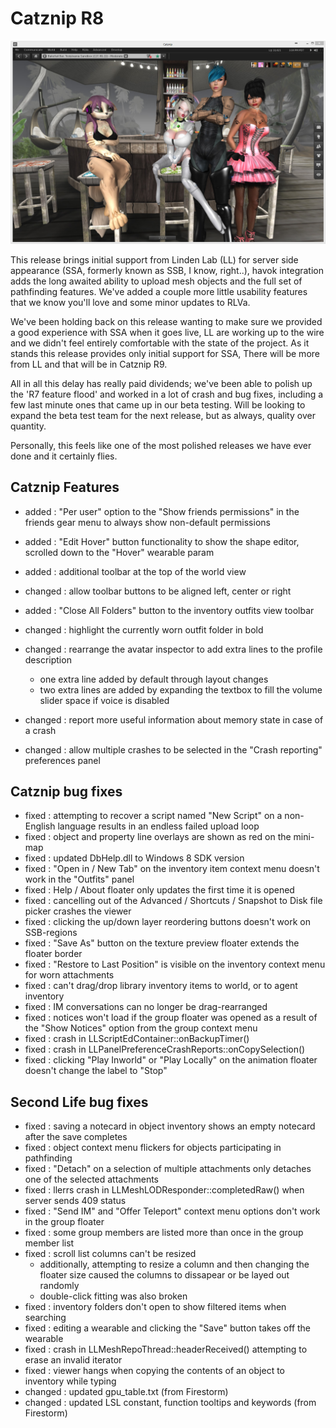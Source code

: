 # Catznip R8

![Catznip_R8](./r08/Catznip_R8.jpg)

This release brings initial support from Linden Lab (LL) for server side appearance (SSA, formerly known as SSB, I know, right..), havok integration adds the long awaited ability to upload mesh objects and the full set of pathfinding features. We've added a couple more little usability features that we know you'll love and some minor updates to RLVa.

We've been holding back on this release wanting to make sure we provided a good experience with SSA when it goes live, LL are working up to the wire and we didn't feel entirely comfortable with the state of the project. As it stands this release provides only initial support for SSA, There will be more from LL and that will be in Catznip R9.

All in all this delay has really paid dividends; we've been able to polish up the 'R7 feature flood' and worked in a lot of crash and bug fixes, including a few last minute ones that came up in our beta testing. Will be looking to expand the beta test team for the next release, but as always, quality over quantity.

Personally, this feels like one of the most polished releases we have ever done and it certainly flies.

## Catznip Features

* added : "Per user" option to the "Show friends permissions" in the friends gear menu to always show non-default permissions
* added : "Edit Hover" button functionality to show the shape editor, scrolled down to the "Hover" wearable param
* added : additional toolbar at the top of the world view
* changed : allow toolbar buttons to be aligned left, center or right

* added : "Close All Folders" button to the inventory outfits view toolbar
* changed : highlight the currently worn outfit folder in bold
* changed : rearrange the avatar inspector to add extra lines to the profile description
  * one extra line added by default through layout changes
  * two extra lines are added by expanding the textbox to fill the volume slider space if voice is disabled
* changed : report more useful information about memory state in case of a crash
* changed : allow multiple crashes to be selected in the "Crash reporting" preferences panel

## Catznip bug fixes

* fixed : attempting to recover a script named "New Script" on a non-English language results in an endless failed upload loop
* fixed : object and property line overlays are shown as red on the mini-map
* fixed : updated DbHelp.dll to Windows 8 SDK version
* fixed : "Open in / New Tab" on the inventory item context menu doesn't work in the "Outfits" panel
* fixed : Help / About floater only updates the first time it is opened
* fixed : cancelling out of the Advanced / Shortcuts / Snapshot to Disk file picker crashes the viewer
* fixed : clicking the up/down layer reordering buttons doesn't work on SSB-regions
* fixed : "Save As" button on the texture preview floater extends the floater border
* fixed : "Restore to Last Position" is visible on the inventory context menu for worn attachments
* fixed : can't drag/drop library inventory items to world, or to agent inventory
* fixed : IM conversations can no longer be drag-rearranged
* fixed : notices won't load if the group floater was opened as a result of the "Show Notices" option from the group context menu
* fixed : crash in LLScriptEdContainer::onBackupTimer()
* fixed : crash in LLPanelPreferenceCrashReports::onCopySelection()
* fixed : clicking  "Play Inworld" or "Play Locally" on the animation floater doesn't change the label to "Stop"

## Second Life bug fixes

* fixed : saving a notecard in object inventory shows an empty notecard after the save completes
* fixed : object context menu flickers for objects participating in pathfinding
* fixed : "Detach" on a selection of multiple attachments only detaches one of the selected attachments
* fixed : llerrs crash in LLMeshLODResponder::completedRaw() when server sends 409 status
* fixed : "Send IM" and "Offer Teleport" context menu options don't work in the group floater
* fixed : some group members are listed more than once in the group member list
* fixed : scroll list columns can't be resized
  * additionally, attempting to resize a column and then changing the floater size caused the columns to dissapear or be layed out randomly
  * double-click fitting was also broken
* fixed : inventory folders don't open to show filtered items when searching
* fixed : editing a wearable and clicking the "Save" button takes off the wearable
* fixed : crash in LLMeshRepoThread::headerReceived() attempting to erase an invalid iterator
* fixed : viewer hangs when copying the contents of an object to inventory while typing
* changed : updated gpu_table.txt (from Firestorm)
* changed : updated LSL constant, function tooltips and keywords (from Firestorm)
